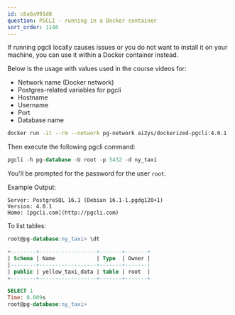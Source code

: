 ```yaml
---
id: c6a6a991d8
question: PGCLI - running in a Docker container
sort_order: 1140
---
```


If running pgcli locally causes issues or you do not want to install it on your machine, you can use it within a Docker container instead.

Below is the usage with values used in the course videos for:

- Network name (Docker network)
- Postgres-related variables for pgcli
- Hostname
- Username
- Port
- Database name

```bash
docker run -it --rm --network pg-network ai2ys/dockerized-pgcli:4.0.1
```

Then execute the following pgcli command:

```sql
pgcli -h pg-database -U root -p 5432 -d ny_taxi
```

You'll be prompted for the password for the user `root`.

Example Output:

```
Server: PostgreSQL 16.1 (Debian 16.1-1.pgdg120+1)
Version: 4.0.1
Home: [pgcli.com](http://pgcli.com)
```

To list tables:

```sql
root@pg-database:ny_taxi> \dt

+--------+------------------+-------+-------+
| Schema | Name             | Type  | Owner |
|--------+------------------+-------+-------|
| public | yellow_taxi_data | table | root  |
+--------+------------------+-------+-------+

SELECT 1
Time: 0.009s
root@pg-database:ny_taxi>
```